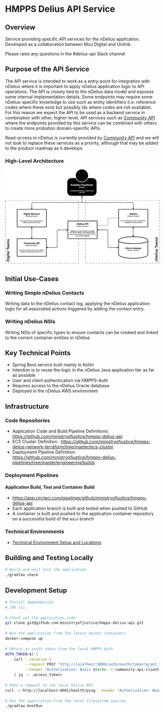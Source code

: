 # HMPPS Delius API Service

## Overview

Service providing specific API services for the nDelius application. Developed
as a collaboration between MoJ Digital and Unilink.

Please raise any questions in the #delius-api Slack channel

## Purpose of the API Service 

The API service is intended to work as a entry-point for integration with
nDelius where it is important to apply nDelius application logic to API
operations. The API is closely tied to the nDelius data model and exposes some
internal implementation details. Some endpoints may require some
nDelius-specific knowledge to use such as entity identifiers (i.e. reference codes
where these exist but possibly ids where codes are not available). For this
reason we expect the API to be used as a backend service in combination with
other, higher-level, API services such as [Community API](https://github.com/ministryofjustice/community-api) 
where the endpoints provided by this service can be combined with others to
create more probation domain-specific APIs. 

Read-access to nDelius is currently provided by [Community API](https://github.com/ministryofjustice/community-api) 
and we will not look to replace these services as a priority, although that
may be added to the product roadmap as it develops.

### High-Level Architecture

![nDelius API](./doc/img/nDelius-API.png?raw=true)

## Initial Use-Cases 

### Writing Simple nDelius Contacts 

Writing data to the nDelius contact log, applying the nDelius application
logic for all associated actions triggered by adding the contact entry.

### Writing nDelius NSIs 

Writing NSIs of specific types to ensure contacts can be created and linked to
the correct container entities in nDelius 

## Key Technical Points

- Spring Boot service built mainly in Kotlin
- Intention is to reuse the logic in the nDelius Java application tier as far
  as possible 
- User and client authentication via HMPPS-Auth
- Requires access to the nDelius Oracle database 
- Deployed in the nDelius AWS environment

## Infrastructure 

### Code Repositories 
- Application Code and Build Pipeline Definitions: https://github.com/ministryofjustice/hmpps-delius-api
- ECS Cluster Definition : https://github.com/ministryofjustice/hmpps-delius-network-terraform/tree/master/ecs-cluster
- Deployment Pipeline Definition: https://github.com/ministryofjustice/hmpps-delius-pipelines/tree/master/engineering/builds

### Deployment Pipelines 

#### Application Build, Test and Container Build 

- https://app.circleci.com/pipelines/github/ministryofjustice/hmpps-delius-api
- Each application branch is built and tested when pushed to GitHub
- A container is built and pushed to the application container repository on a 
  successful build of the `main` branch

### Technical Environments

- [Technical Environment Setup and Locations](./doc/architecture/technical-environments.md) 

## Building and Testing Locally 

``` sh
# Build and unit test the application 
./gradlew check 
```

## Development Setup

``` sh
# Install dependencies 
# JDK v11

# Check out the application code 
git clone git@github.com:ministryofjustice/hmpps-delius-api.git

# Run the application from the latest docker containers
docker-compose up

# Obtain an oauth token from the local HMPPS-Auth
AUTH_TOKEN=$( \
    curl --location \
         --request POST "http://localhost:9090/auth/oauth/token?grant_type=client_credentials" \
         --header "Authorization: Basic $(echo -n community-api-client:community-api-client | base64)" \
    | jq -r .access_token) 
    
# Make a request to the local Delius API
curl -v http://localhost:8081/health/ping --header "Authorization: Bearer $AUTH_TOKEN" | jq . 

# Run the application from the local filesystem sources 
./gradlew bootRun

```



